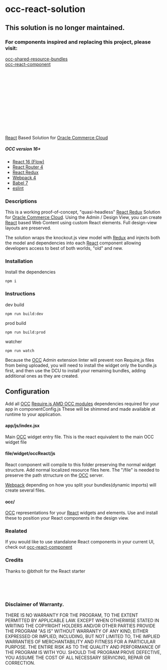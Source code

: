 # occ-react-solution

## This solution is no longer maintained.  
### For components inspired and replacing this project, please visit:   
[occ-shared-resource-bundles](https://github.com/leedium/occ-shared-resource-bundles "webpack DLL bundle chunk component")   
[occ-react-component](https://github.com/leedium/occ-react-component "OCC react component")  
<br/>
<br/>
<br/>
<br/>
<br/>
<br/>
<br/>
<br/>
<br/>
<br/>
<br/>
<br/>

[React](https://reactjs.org/ "React") Based Solution for [Oracle Commerce Cloud](https://cloud.oracle.com/en_US/commerce-cloud "Oracle Commerce Cloud")

##### OCC version 16+

- [React 16 (Flow)](https://reactjs.org/ "React")
- [React Router 4](https://github.com/ReactTraining/react-router "React Router")
- [React Redux](https://github.com/reduxjs/react-redux "React Redux")
- [Webpack 4](https://webpack.js.org/ "Webapck")
- [Babel 7](https://babeljs.io/ "Babel 7")
- [eslint](https://eslint.org/ "Eslint")

### Descriptions

This is a working proof-of-concept, "quasi-headless" [React Redux](https://github.com/reduxjs/react-redux "React Redux") Solution for [Oracle Commerce Cloud](https://cloud.oracle.com/en_US/commerce-cloud "Oracle Commerce Cloud").
Using the Admin / Design View, you can create [React](https://reactjs.org/ "React") based Web Content using custom React
elements. Full design-view layouts are preserved.

The solution wraps the knockout.js view model with [Redux](https://redux.js.org/ "Redux") and injects both the model and dependencies
into each [React](https://reactjs.org/ "React") component allowing developers access to best of both worlds, "old" and new.

### Installation

Install the dependencies

```
npm i
```

### Instructions

dev build

```
npm run build:dev
```

prod build

```
npm run build:prod
```

watcher

```
npm run watch
```

Because the [OCC](https://docs.oracle.com/en/cloud/saas/commerce-cloud/index.html "Oracle Commer Cloud Portal") Admin extension linter will prevent non Require,js files from being uploaded,
you will need to install the widget only the bundle.js first, and then use the DCU to install your remaining
bundles, adding additional ones as they are created.

## Configuration

Add all [OCC](https://docs.oracle.com/en/cloud/saas/commerce-cloud/index.html "Oracle Commer Cloud Portal") [Require.js AMD OCC modules](https://docs.oracle.com/cd/E97801_01/Cloud.18C/WidgetDev/html/index.html "Developing Widgets") dependencies required for your app in componentConfig.js
These will be shimmed and made available at runtime to your application.

#### app/js/index.jsx

Main [OCC](https://docs.oracle.com/en/cloud/saas/commerce-cloud/index.html "Oracle Commer Cloud Portal") widget entry file. This is the react equivalent to the main OCC widget file

#### file/widget/occReact/js

React component will compile to this folder preserving the normal widget structure.
Add normal localized resource files here. The "/file" is needed to preserve the path strructure
on the [OCC](https://docs.oracle.com/en/cloud/saas/commerce-cloud/index.html "Oracle Commer Cloud Portal") server.

[Webpack](https://webpack.js.org/ "Webapck") depending on how you split your bundles(dynamic imports) will create several files.

#### occ/

[OCC](https://docs.oracle.com/en/cloud/saas/commerce-cloud/index.html "Oracle Commer Cloud Portal") representations for your [React](https://reactjs.org/ "React") widgets and elements. Use and install these to position your React components in the design view.

### Realated

If you would like to use standalone React components in your current UI, check out [occ-react-component](https://github.com/leedium/occ-react-component "OCC react component")

### Credits
Thanks to @btholt for the React starter

<br/><br/><br/>
### Disclaimer of Warranty.

  THERE IS NO WARRANTY FOR THE PROGRAM, TO THE EXTENT PERMITTED BY
APPLICABLE LAW.  EXCEPT WHEN OTHERWISE STATED IN WRITING THE COPYRIGHT
HOLDERS AND/OR OTHER PARTIES PROVIDE THE PROGRAM "AS IS" WITHOUT WARRANTY
OF ANY KIND, EITHER EXPRESSED OR IMPLIED, INCLUDING, BUT NOT LIMITED TO,
THE IMPLIED WARRANTIES OF MERCHANTABILITY AND FITNESS FOR A PARTICULAR
PURPOSE.  THE ENTIRE RISK AS TO THE QUALITY AND PERFORMANCE OF THE PROGRAM
IS WITH YOU.  SHOULD THE PROGRAM PROVE DEFECTIVE, YOU ASSUME THE COST OF
ALL NECESSARY SERVICING, REPAIR OR CORRECTION.
